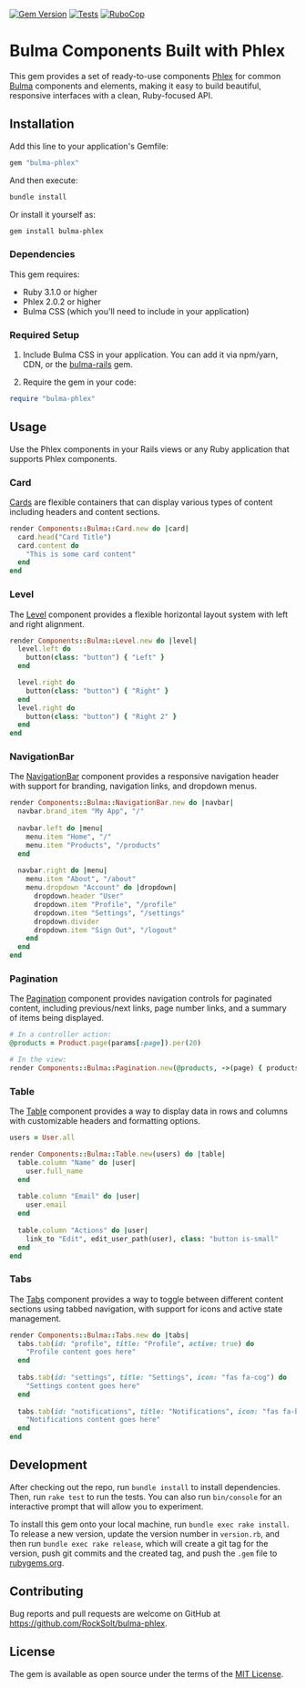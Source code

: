 [![Gem Version](https://badge.fury.io/rb/bulma-phlex.svg)](https://badge.fury.io/rb/bulma-phlex)
[![Tests](https://github.com/RockSolt/bulma-phlex/actions/workflows/test.yml/badge.svg)](https://github.com/RockSolt/bulma-phlex/actions/workflows/test.yml)
[![RuboCop](https://github.com/RockSolt/bulma-phlex/actions/workflows/rubocop.yml/badge.svg)](https://github.com/RockSolt/bulma-phlex/actions/workflows/rubocop.yml)

# Bulma Components Built with Phlex

This gem provides a set of ready-to-use components [Phlex](https://github.com/phlex-ruby/phlex) for common [Bulma](https://bulma.io/) components and elements, making it easy to build beautiful, responsive interfaces with a clean, Ruby-focused API.

## Installation

Add this line to your application's Gemfile:

```ruby
gem "bulma-phlex"
```

And then execute:

```bash
bundle install
```

Or install it yourself as:

```bash
gem install bulma-phlex
```

### Dependencies

This gem requires:

- Ruby 3.1.0 or higher
- Phlex 2.0.2 or higher
- Bulma CSS (which you'll need to include in your application)

### Required Setup

1. Include Bulma CSS in your application. You can add it via npm/yarn, CDN, or the [bulma-rails](https://github.com/joshuajansen/bulma-rails) gem.

2. Require the gem in your code:

```ruby
require "bulma-phlex"
```


## Usage

Use the Phlex components in your Rails views or any Ruby application that supports Phlex components.

### Card

[Cards](https://bulma.io/documentation/components/card/) are flexible containers that can display various types of content including headers and content sections.

```ruby
render Components::Bulma::Card.new do |card|
  card.head("Card Title")
  card.content do
    "This is some card content"
  end
end
```

### Level

The [Level](https://bulma.io/documentation/layout/level/) component provides a flexible horizontal layout system with left and right alignment.

```ruby
render Components::Bulma::Level.new do |level|
  level.left do
    button(class: "button") { "Left" }
  end

  level.right do
    button(class: "button") { "Right" }
  end
  level.right do
    button(class: "button") { "Right 2" }
  end
end
```

### NavigationBar

The [NavigationBar](https://bulma.io/documentation/components/navbar/) component provides a responsive navigation header with support for branding, navigation links, and dropdown menus.

```ruby
render Components::Bulma::NavigationBar.new do |navbar|
  navbar.brand_item "My App", "/"
  
  navbar.left do |menu|
    menu.item "Home", "/"
    menu.item "Products", "/products"
  end
  
  navbar.right do |menu|
    menu.item "About", "/about"
    menu.dropdown "Account" do |dropdown|
      dropdown.header "User"
      dropdown.item "Profile", "/profile"
      dropdown.item "Settings", "/settings"
      dropdown.divider
      dropdown.item "Sign Out", "/logout"
    end
  end
end
```

### Pagination

The [Pagination](https://bulma.io/documentation/components/pagination/) component provides navigation controls for paginated content, including previous/next links, page number links, and a summary of items being displayed.

```ruby
# In a controller action:
@products = Product.page(params[:page]).per(20)

# In the view:
render Components::Bulma::Pagination.new(@products, ->(page) { products_path(page: page) })
```

### Table

The [Table](https://bulma.io/documentation/elements/table/) component provides a way to display data in rows and columns with customizable headers and formatting options.

```ruby
users = User.all

render Components::Bulma::Table.new(users) do |table|
  table.column "Name" do |user|
    user.full_name
  end
  
  table.column "Email" do |user|
    user.email
  end
  
  table.column "Actions" do |user|
    link_to "Edit", edit_user_path(user), class: "button is-small"
  end
end
```

### Tabs

The [Tabs](https://bulma.io/documentation/components/tabs/) component provides a way to toggle between different content sections using tabbed navigation, with support for icons and active state management.

```ruby
render Components::Bulma::Tabs.new do |tabs|
  tabs.tab(id: "profile", title: "Profile", active: true) do
    "Profile content goes here"
  end
  
  tabs.tab(id: "settings", title: "Settings", icon: "fas fa-cog") do
    "Settings content goes here"
  end
  
  tabs.tab(id: "notifications", title: "Notifications", icon: "fas fa-bell") do
    "Notifications content goes here"
  end
end
```

## Development

After checking out the repo, run `bundle install` to install dependencies. Then, run `rake test` to run the tests. You can also run `bin/console` for an interactive prompt that will allow you to experiment.

To install this gem onto your local machine, run `bundle exec rake install`. To release a new version, update the version number in `version.rb`, and then run `bundle exec rake release`, which will create a git tag for the version, push git commits and the created tag, and push the `.gem` file to [rubygems.org](https://rubygems.org).

## Contributing

Bug reports and pull requests are welcome on GitHub at https://github.com/RockSolt/bulma-phlex.

## License

The gem is available as open source under the terms of the [MIT License](https://opensource.org/licenses/MIT).
